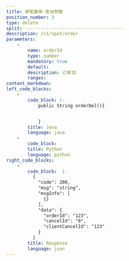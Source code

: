 ```yaml
---
title: 单笔撤单-查询参数
position_number: 3
type: delete
split: -------------------------------------
description: /v1/spot/order
parameters:
    -
        name: orderId
        type: number
        mandatory: true
        default:
        description: 订单ID
        ranges:
content_markdown:
left_code_blocks:
    -
        code_block: |-
            public String orderDel(){


            }
        title: Java
        language: java
    -
        code_block:
        title: Python
        language: python
right_code_blocks:
    -
        code_block:  |-
          {
            "code": 200,
            "msg": "string",
            "msgInfo": [
              {}
            ],
            "data": {
              "orderId": "123",                 
              "cancelId": "0",                 
              "clientCancelId": "123"          
            }
          }
        title: Response
        language: json
---
```

